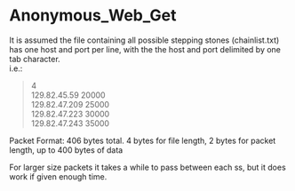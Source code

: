 # Anonymous_Web_Get

It is assumed the file containing all possible stepping stones (chainlist.txt) has one host and port per line,
with the the host and port delimited by one tab character.  
i.e.:  
  
>4  
>129.82.45.59	20000  
>129.82.47.209	25000  
>129.82.47.223	30000  
>129.82.47.243	35000  
  
Packet Format: 406 bytes total.  4 bytes for file length, 2 bytes for packet length, up to 400 bytes of data  

For larger size packets it takes a while to pass between each ss, but it does work if given enough time.